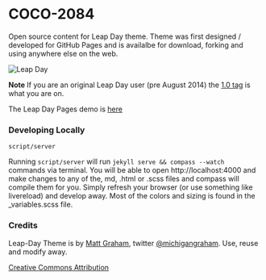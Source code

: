 # COCO-2084

Open source content for Leap Day theme. Theme was first designed / developed for GitHub Pages and is availalbe for download, forking and using anywhere else on the web.

![Leap Day](http://cl.ly/image/2Z1Z1e2q2I1C/image)

**Note** If you are an original Leap Day user (pre August 2014) the [1.0 tag](https://github.com/mattgraham/leapday/releases/tag/1.0) is what you are on.

The Leap Day Pages demo is [here](http://mattgraham.github.com/leapday)


### Developing Locally

```
script/server
```

Running `script/server` will run `jekyll serve && compass --watch` commands via terminal. You will be able to open http://localhost:4000 and make changes to any of the, md, .html or .scss files and compass will compile them for you. Simply refresh your browser (or use something like livereload) and develop away. Most of the colors and sizing is found in the _variables.scss file.


### Credits

Leap-Day Theme is by [Matt Graham](http://madebygraham.com), twitter [@michigangraham](http://twitter.com/#!/michigangraham). Use, reuse and modify away.

[Creative Commons Attribution](http://creativecommons.org/licenses/by/3.0/)
